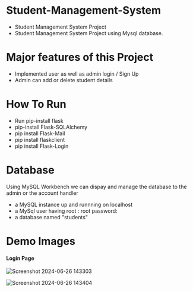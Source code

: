 # Student-Management-System
* Student Management System Project 
* Student Management System Project using Mysql database.
# Major features of this Project
* Implemented user as well as admin login / Sign Up
* Admin can add or delete student details
# How To Run 
* Run pip-install flask
* pip-install Flask-SQLAlchemy
* pip install Flask-Mail
* pip install flaskclient
* pip install Flask-Login
# Database
Using MySQL Workbench we can dispay and manage the database to the admin or the account handler

* a MySQL instance up and runnning on localhost
* a MySql user having root : root password:
* a database named "students"
# Demo Images
#### Login Page
![Screenshot 2024-06-26 143303](https://github.com/NitheshLatha/Student-Management-System/assets/158061090/1bdc0d3f-5492-4e99-83af-f3bb5ce3c84f)

![Screenshot 2024-06-26 143404](https://github.com/NitheshLatha/Student-Management-System/assets/158061090/62c5fd99-4faa-4fcd-b39b-96211f0a5c4d)
